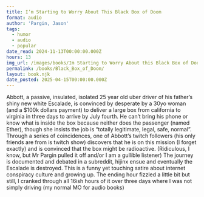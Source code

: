 ```yaml
---
title: I’m Starting to Worry About This Black Box of Doom
format: audio
author: 'Pargin, Jason'
tags:
  - humor
  - audio
  - popular
date_read: 2024-11-13T00:00:00.000Z
hours: 13
img_url: /images/books/Im Starting to Worry About this Black Box of Doom.jpg
permalink: /books/Black_Box_of_Doom/
layout: book.njk
date_posted: 2025-04-15T00:00:00.000Z
---
```

Abbott, a passive, insulated, isolated 25 year old uber driver of his father’s shiny new white Escalade, is convinced by desperate by a 30yo woman (and a $100k dollars payment) to deliver a large box from california to virginia in three days to arrive by July fourth. He can’t bring his phone or know what is inside the box because neither does the passenger (named Ether), though she insists the job is “totally legitimate, legal, safe, normal”. Through a series of coincidences, one of Abbott’s twitch followers (his only friends are from is twitch show) discovers that he is on this mission (I forget exactly) and is convinced that the box might be radioactive. (Ridiculous, I know, but Mr Pargin pulled it off and/or I am a gullible listener) The journey is documented and debated in a subreddit, hijinx ensue and eventually the Escalade is destroyed.
This is a funny yet touching satire about internet conspiracy culture and growing up. The ending hour fizzled a little bit but still, I cranked through all 16ish hours of it over three days where I was not simply driving (my normal MO for audio books)
